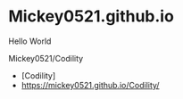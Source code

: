# Mickey0521.github.io
Hello World

Mickey0521/Codility
- [Codility]
- https://mickey0521.github.io/Codility/

